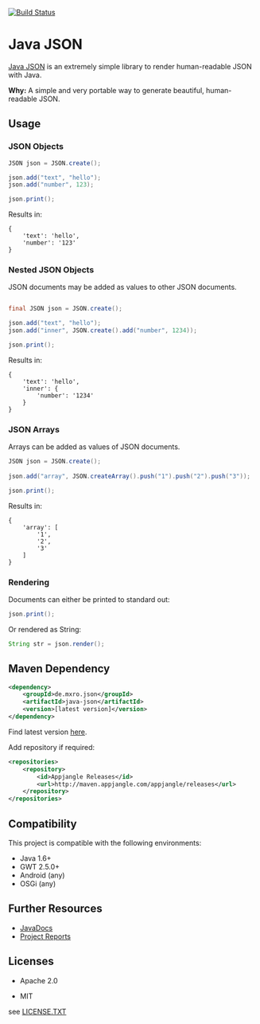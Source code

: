 [![Build Status](https://travis-ci.org/mxro/java-json.svg)](https://travis-ci.org/mxro/java-json)

# Java JSON

[Java JSON](https://github.com/mxro/java-json) is an extremely simple library to render human-readable JSON with Java.

**Why:** A simple and very portable way to generate beautiful, human-readable JSON. 

## Usage

### JSON Objects

```java
JSON json = JSON.create();

json.add("text", "hello");
json.add("number", 123);

json.print();
```

Results in:

```
{
    'text': 'hello',
    'number': '123'
}
```

### Nested JSON Objects

JSON documents may be added as values to other JSON documents.

```java

final JSON json = JSON.create();

json.add("text", "hello");
json.add("inner", JSON.create().add("number", 1234));

json.print();
```

Results in:

```
{
    'text': 'hello',
    'inner': {
        'number': '1234'
    }
}
```

### JSON Arrays

Arrays can be added as values of JSON documents.

```java
JSON json = JSON.create();
        
json.add("array", JSON.createArray().push("1").push("2").push("3"));

json.print();
```

Results in:

```
{
    'array': [
        '1',
        '2',
        '3'
    ]
}
```

### Rendering

Documents can either be printed to standard out:

```java
json.print();
```

Or rendered as String:

```java
String str = json.render();
```

## Maven Dependency

```xml
<dependency>
    <groupId>de.mxro.json</groupId>
	<artifactId>java-json</artifactId>
	<version>[latest version]</version>
</dependency>
```

Find latest version [here](http://modules.appjangle.com/java-json/latest/project-summary.html).

Add repository if required:

```xml
<repositories>
	<repository>
		<id>Appjangle Releases</id>
		<url>http://maven.appjangle.com/appjangle/releases</url>
	</repository>
</repositories>
```

## Compatibility

This project is compatible with the following environments:

- Java 1.6+
- GWT 2.5.0+
- Android (any)
- OSGi (any)

## Further Resources

- [JavaDocs](http://modules.appjangle.com/java-json/latest/apidocs/)
- [Project Reports](http://modules.appjangle.com/java-json/latest/project-reports.html)

## Licenses

- Apache 2.0

- MIT

see [LICENSE.TXT](https://github.com/mxro/java-json/blob/master/LICENSE.TXT)



